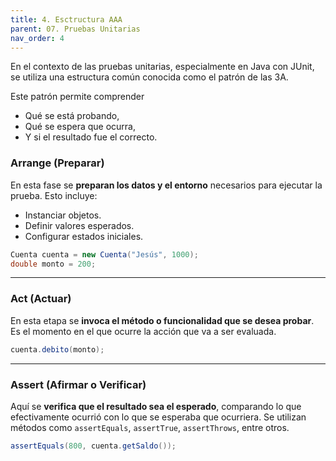 ```yaml
---
title: 4. Esctructura AAA
parent: 07. Pruebas Unitarias
nav_order: 4
---
```


En el contexto de las pruebas unitarias, especialmente en Java con JUnit, se utiliza una estructura común conocida como el patrón de las 3A.

Este patrón permite comprender 

- Qué se está probando,
- Qué se espera que ocurra,
- Y si el resultado fue el correcto.

### **Arrange (Preparar)**  
En esta fase se **preparan los datos y el entorno** necesarios para ejecutar la prueba. Esto incluye:

- Instanciar objetos.
- Definir valores esperados.
- Configurar estados iniciales.

```java
Cuenta cuenta = new Cuenta("Jesús", 1000);
double monto = 200;
```
---
### **Act (Actuar)**  
En esta etapa se **invoca el método o funcionalidad que se desea probar**. Es el momento en el que ocurre la acción que va a ser evaluada.


```java
cuenta.debito(monto);
```
---
### **Assert (Afirmar o Verificar)**  
Aquí se **verifica que el resultado sea el esperado**, comparando lo que efectivamente ocurrió con lo que se esperaba que ocurriera. Se utilizan métodos como `assertEquals`, `assertTrue`, `assertThrows`, entre otros.

```java
assertEquals(800, cuenta.getSaldo());
```

